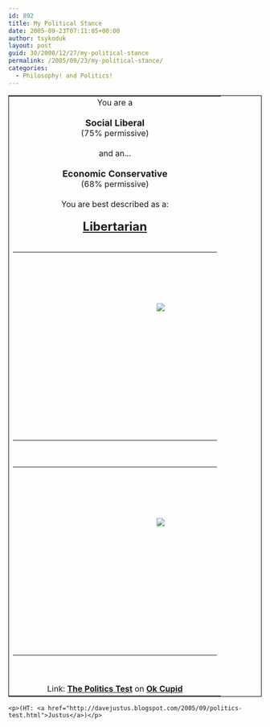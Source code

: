 ```yaml
---
id: 892
title: My Political Stance
date: 2005-09-23T07:11:05+00:00
author: tsykoduk
layout: post
guid: 30/2008/12/27/my-political-stance
permalink: /2005/09/23/my-political-stance/
categories:
  - Philosophy! and Politics!
---
```

<center><table style='border:1px solid black'><tr><td align=center> <font size="3"> You are a <center> <br /> <font size="4"><b>Social Liberal</b></font> <br /> <font shmolor="#a8a8a8" size="3">(75% permissive)</font><br /> </center> <br /> and an... <center><br /> <font size="4"><b>Economic Conservative</b></font> <br /> <font shmolor="#a8a8a8" size="3">(68% permissive)</font><br /> </center> <br /> You are best described as a:<br /> <br /></font><font size="+2"><u><center><b>Libertarian</b></center></u></font> <br /> <table id="thetable" name="thetable" background="http://is2.okcupid.com/graphics/politics/chart_political.gif" border="0" cellpadding="0" cellspacing="0" height="375" width="375"> <tbody><tr height="100"> <td width="262"></td> <td width="112"></td> </tr> <tr height="274"><td width="262"></td> <td align="left" valign="top" width="112"><img src="http://is2.okcupid.com/graphics/politics_you.gif" border="0"/></td> </tr> </tbody></table> <br /> <table id="thetable" name="thetable" background="http://is2.okcupid.com/graphics/politics/chart_basic.jpg" border="0" cellpadding="0" cellspacing="0" height="375" width="375"> <tbody><tr height="100"> <td width="262"></td> <td width="112"></td> </tr> <tr height="274"><td width="262"></td> <td align="left" valign="top" width="112"><img src="http://is2.okcupid.com/graphics/politics_you.gif" border="0"/></td> </tr> </tbody></table> <br /><br />Link: <a href='http://www.okcupid.com/politics'><b>The Politics Test</b></a>  on <a href='http://www.okcupid.com'><b>Ok Cupid</b></a></td></tr></table></center>

	<p>(HT: <a href="http://davejustus.blogspot.com/2005/09/politics-test.html">Justus</a>)</p>